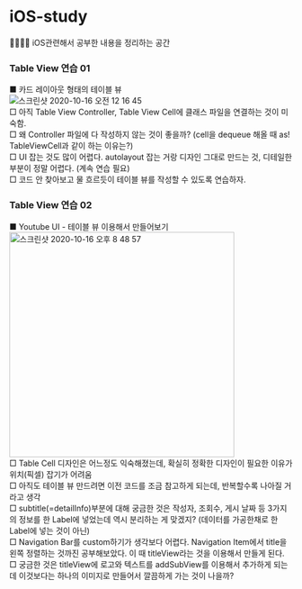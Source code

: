 # iOS-study
👨🏻‍💻🍎 iOS관련해서 공부한 내용을 정리하는 공간

### Table View 연습 01
■ 카드 레이아웃 형태의 테이블 뷰  
![스크린샷 2020-10-16 오전 12 16 45](https://user-images.githubusercontent.com/61109660/96150071-feaee680-0f44-11eb-9f5d-3090d91627d8.png)  
□ 아직 Table View Controller, Table View Cell에 클래스 파일을 연결하는 것이 미숙함.  
□ 왜 Controller 파일에 다 작성하지 않는 것이 좋을까? (cell을 dequeue 해올 때 as! TableViewCell과 같이 하는 이유는?)  
□ UI 잡는 것도 많이 어렵다. autolayout 잡는 거랑 디자인 그대로 만드는 것, 디테일한 부분이 정말 어렵다. (계속 연습 필요)  
□ 코드 안 찾아보고 물 흐르듯이 테이블 뷰를 작성할 수 있도록 연습하자.  

### Table View 연습 02
■ Youtube UI - 테이블 뷰 이용해서 만들어보기  
<img width="400" alt="스크린샷 2020-10-16 오후 8 48 57" src="https://user-images.githubusercontent.com/61109660/96254910-0926ba00-0ff1-11eb-8ce5-addef9848fc7.png">  
□ Table Cell 디자인은 어느정도 익숙해졌는데, 확실히 정확한 디자인이 필요한 이유가 위치(픽셀) 잡기가 어려움    
□ 아직도 테이블 뷰 만드려면 이전 코드를 조금 참고하게 되는데, 반복할수록 나아질 거라고 생각    
□ subtitle(=detailInfo)부분에 대해 궁금한 것은 작성자, 조회수, 게시 날짜 등 3가지의 정보를 한 Label에 넣었는데 역시 분리하는 게 맞겠지? (데이터를 가공한채로 한 Label에 넣는 것이 아닌)  
□ Navigation Bar를 custom하기가 생각보다 어렵다. Navigation Item에서 title을 왼쪽 정렬하는 것까진 공부해보았다. 이 때 titleView라는 것을 이용해서 만들게 된다.    
□ 궁금한 것은 titleView에 로고와 텍스트를 addSubView를 이용해서 추가하게 되는데 이것보다는 하나의 이미지로 만들어서 깔끔하게 가는 것이 나을까?      

